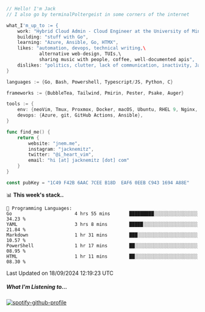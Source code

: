 ```go
// Hello! I'm Jack
// I also go by terminalPoltergeist in some corners of the internet

what_I'm_up_to := {
    work: "Hybrid Cloud Admin - Cloud Engineer at the University of Minnesota",
    building: "stuff with Go",
    learning: "Azure, Ansible, Go, HTMX",
    likes: "automation, devops, technical writing,\
            alternative web-design, TUIs,\
            sharing music with people, coffee, well-documented apis",
    dislikes: "politics, clutter, lack of communication, inactivity, Java",
}

languages := {Go, Bash, Powershell, Typescript/JS, Python, C}

frameworks := {BubbleTea, Tailwind, Pmirin, Pester, Psake, Auger}

tools := {
    env: {neoVim, Tmux, Proxmox, Docker, macOS, Ubuntu, RHEL 9, Nginx, DigitalOcean, Cloudflare},
    devops: {Azure, git, GitHub Actions, Ansible},
}

func find_me() {
    return {
        website: "jnem.me",
        instagram: "jacknemitz",
        twitter: "@i_heart_vim",
        email: "hi [at] jacknemitz [dot] com"
    }
}

const pubKey = "1C49 F42B 6AAC 7CEE B18D  EAF6 0EEB C943 1694 A88E"
```

<!--START_SECTION:waka-->
📊 **This week's stack..** 

```text
💬 Programming Languages: 
Go                       4 hrs 55 mins       █████████░░░░░░░░░░░░░░░░   34.23 % 
YAML                     3 hrs 8 mins        █████░░░░░░░░░░░░░░░░░░░░   21.84 % 
Markdown                 1 hr 31 mins        ███░░░░░░░░░░░░░░░░░░░░░░   10.57 % 
PowerShell               1 hr 17 mins        ██░░░░░░░░░░░░░░░░░░░░░░░   08.95 % 
HTML                     1 hr 11 mins        ██░░░░░░░░░░░░░░░░░░░░░░░   08.30 % 
```


 Last Updated on 18/09/2024 12:19:23 UTC
<!--END_SECTION:waka-->

##### What I'm Listening to...

[![spotify-github-profile](https://jnem.me/listening-item?maxAge=2592000)](https://jnem.me/listening)
